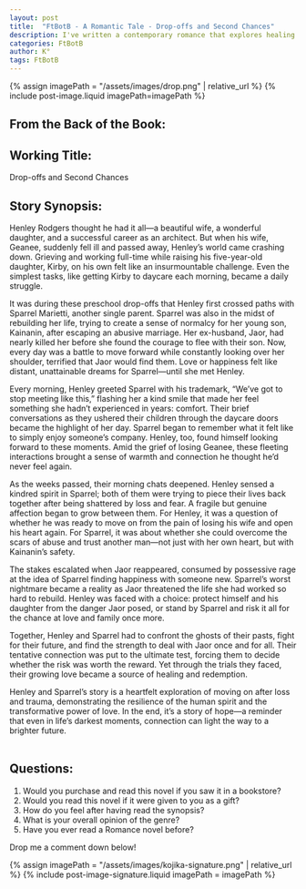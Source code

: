 ```yaml
---
layout: post
title:  "FtBotB - A Romantic Tale - Drop-offs and Second Chances"
description: I've written a contemporary romance that explores healing and second chances through the story of two single parents, Henley Rodgers and Sparrel Marietti, who meet during preschool drop-offs. Their paths cross as each deals with profound loss - Henley grieving his wife's death while raising their daughter, and Sparrel rebuilding life with her son after escaping domestic abuse. By weaving together themes of grief, trauma recovery, and the courage to love again, all while facing the very real threat of Sparrel's abusive ex-husband, I aim to create a romance that delves deeper than typical meet-cutes into the complexities of finding love after loss.
categories: FtBotB
author: K°
tags: FtBotB
---
```

<div>
{% assign imagePath = "/assets/images/drop.png" | relative_url %}
{% include post-image.liquid imagePath=imagePath %}
</div>

## From the Back of the Book:
## Working Title:
Drop-offs and Second Chances
&nbsp;
## Story Synopsis:
Henley Rodgers thought he had it all—a beautiful wife, a wonderful daughter, and a successful career as an architect. But when his wife, Geanee, suddenly fell ill and passed away, Henley’s world came crashing down. Grieving and working full-time while raising his five-year-old daughter, Kirby, on his own felt like an insurmountable challenge. Even the simplest tasks, like getting Kirby to daycare each morning, became a daily struggle.  

It was during these preschool drop-offs that Henley first crossed paths with Sparrel Marietti, another single parent. Sparrel was also in the midst of rebuilding her life, trying to create a sense of normalcy for her young son, Kainanin, after escaping an abusive marriage. Her ex-husband, Jaor, had nearly killed her before she found the courage to flee with their son. Now, every day was a battle to move forward while constantly looking over her shoulder, terrified that Jaor would find them. Love or happiness felt like distant, unattainable dreams for Sparrel—until she met Henley.  

Every morning, Henley greeted Sparrel with his trademark, “We’ve got to stop meeting like this,” flashing her a kind smile that made her feel something she hadn’t experienced in years: comfort. Their brief conversations as they ushered their children through the daycare doors became the highlight of her day. Sparrel began to remember what it felt like to simply enjoy someone’s company. Henley, too, found himself looking forward to these moments. Amid the grief of losing Geanee, these fleeting interactions brought a sense of warmth and connection he thought he’d never feel again.  

As the weeks passed, their morning chats deepened. Henley sensed a kindred spirit in Sparrel; both of them were trying to piece their lives back together after being shattered by loss and fear. A fragile but genuine affection began to grow between them. For Henley, it was a question of whether he was ready to move on from the pain of losing his wife and open his heart again. For Sparrel, it was about whether she could overcome the scars of abuse and trust another man—not just with her own heart, but with Kainanin’s safety.  

The stakes escalated when Jaor reappeared, consumed by possessive rage at the idea of Sparrel finding happiness with someone new. Sparrel’s worst nightmare became a reality as Jaor threatened the life she had worked so hard to rebuild. Henley was faced with a choice: protect himself and his daughter from the danger Jaor posed, or stand by Sparrel and risk it all for the chance at love and family once more.  

Together, Henley and Sparrel had to confront the ghosts of their pasts, fight for their future, and find the strength to deal with Jaor once and for all. Their tentative connection was put to the ultimate test, forcing them to decide whether the risk was worth the reward. Yet through the trials they faced, their growing love became a source of healing and redemption.  

Henley and Sparrel’s story is a heartfelt exploration of moving on after loss and trauma, demonstrating the resilience of the human spirit and the transformative power of love. In the end, it’s a story of hope—a reminder that even in life’s darkest moments, connection can light the way to a brighter future.  
&nbsp;
## Questions:
1. Would you purchase and read this novel if you saw it in a bookstore?
2. Would you read this novel if it were given to you as a gift?
3. How do you feel after having read the synopsis?
4. What is your overall opinion of the genre?
5. Have you ever read a Romance novel before?

Drop me a comment down below!

<!-- signature -->
{% assign imagePath = "/assets/images/kojika-signature.png" | relative_url %}
{% include post-image-signature.liquid imagePath = imagePath %}